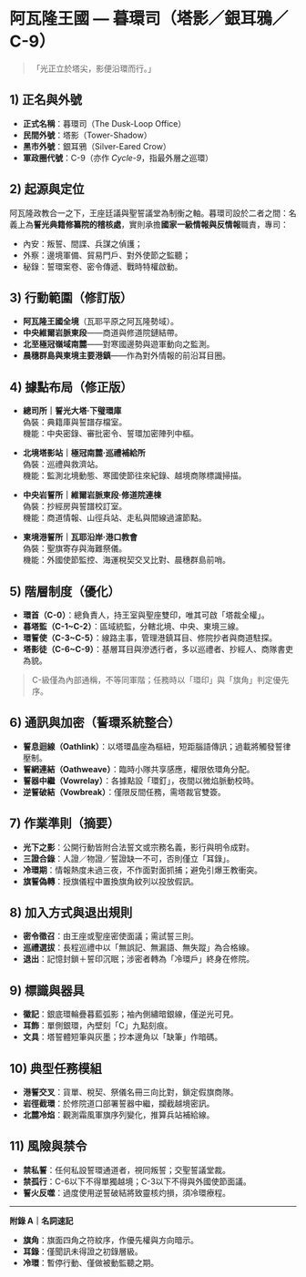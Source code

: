 # 阿瓦隆王國 — 暮環司（塔影／銀耳鴉／C-9）
> 「光正立於塔尖，影便沿環而行。」

## 1) 正名與外號
- **正式名稱**：暮環司（The Dusk-Loop Office）  
- **民間外號**：塔影（Tower-Shadow）  
- **黑市外號**：銀耳鴉（Silver-Eared Crow）  
- **軍政圈代號**：C-9（亦作 *Cycle-9*，指最外層之巡環）

## 2) 起源與定位
阿瓦隆政教合一之下，王座廷議與聖誓議堂為制衡之軸。暮環司設於二者之間：名義上為**誓光典籍修纂院的稽核處**，實則承擔**國家一級情報與反情報**職責，專司：
- 內安：叛誓、間諜、兵謀之偵護；
- 外察：邊境軍備、貿易門戶、對外使節之監聽；
- 秘錄：誓環案卷、密令傳遞、戰時特權啟動。

## 3) 行動範圍（修訂版）
- **阿瓦隆王國全境**（瓦耶平原之阿瓦隆勢域）。  
- **中央維爾岩脈東段**——商道與修道院鏈結帶。  
- **北至極冠嶺域南麓**——對寒國邊勢與遊軍動向之監測。  
- **晨穗群島與東境主要港鎮**——作為對外情報的前沿耳目圈。


## 4) 據點布局（修正版）
- **總司所｜誓光大塔·下璧環庫**  
  偽裝：典籍庫與誓譜存檔室。  
  機能：中央密錄、審批密令、誓環加密陣列中樞。

- **北境塔影站｜極冠南麓·巡禮補給所**  
  偽裝：巡禮與救濟站。  
  機能：監測北境動態、寒國使節往來紀錄、越境商隊標識掃描。

- **中央岩誓所｜維爾岩脈東段·修道院連棟**  
  偽裝：抄經房與誓譜校訂室。  
  機能：商道情報、山徑兵站、走私與間線過濾節點。

- **東境港誓所｜瓦耶沿岸·港口教會**  
  偽裝：聖旗寄存與海難祭儀。  
  機能：外國使節監控、海運稅契交叉比對、晨穗群島前哨。

## 5) 階層制度（優化）
- **環首（C-0）**：總負責人，持王室與聖座雙印，唯其可啟「塔裁全權」。  
- **暮塔監（C-1~C-2）**：區域統監，分轄北境、中央、東境三線。  
- **環誓使（C-3~C-5）**：線路主事，管理港鎮耳目、修院抄者與商道駐探。  
- **塔影徒（C-6~C-9）**：基層耳目與滲透行者，多以巡禮者、抄經人、商隊書吏為貌。

> C-級僅為內部通稱，不等同軍階；任務時以「環印」與「旗角」判定優先序。

## 6) 通訊與加密（誓環系統整合）
- **誓息迴線（Oathlink）**：以塔環晶座為樞紐，短距腦語傳訊；過載將觸發誓律壓制。  
- **誓網連結（Oathweave）**：臨時小隊共享感應，權限依環角分配。  
- **誓器中繼（Vowrelay）**：各據點設「環釘」，夜間以微焰脈動校時。  
- **逆誓破結（Vowbreak）**：僅限反間任務，需塔裁官雙簽。

## 7) 作業準則（摘要）
- **光下之影**：公開行動皆附合法誓文或宗務名義，影行與明令成對。  
- **三證合錄**：人證／物證／誓證缺一不可，否則僅立「耳錄」。  
- **冷環期**：情報熱度未過三夜，不作面對面抓捕；避免引爆王教衝突。  
- **旗誓偽轉**：授旗儀程中置換旗角紋列以投放假訊。

## 8) 加入方式與退出規則
- **密令徵召**：由王座或聖座密使面議；需試誓三則。  
- **巡禮選拔**：長程巡禮中以「無誤記、無漏語、無失蹤」為合格線。  
- **退出**：記憶封鎖＋誓印沉眠；涉密者轉為「冷環戶」終身在修院。

## 9) 標識與器具
- **徽記**：銀底環輪疊暮藍弧影；袖內側繡暗銀線，僅逆光可見。  
- **耳飾**：單側銀環，內壁刻「C」九點刻痕。  
- **文具**：塔誓體短筆與灰墨；抄本邊角以「缺筆」作暗碼。

## 10) 典型任務模組
- **港誓交叉**：貨單、稅契、祭儀名冊三向比對，鎖定假旗商隊。  
- **岩徑截環**：於修院道口部署誓器中繼，攔截越境密訊。  
- **北麓冷焰**：觀測霜風軍旗序列變化，推算兵站補給線。

## 11) 風險與禁令
- **禁私誓**：任何私設誓環通道者，視同叛誓；交聖誓議堂裁。  
- **禁孤行**：C-6以下不得單獨越境；C-3以下不得與外國使節面議。  
- **誓火反噬**：過度使用逆誓破結將致靈核灼損，須冷環療程。

---
**附錄 A｜名詞速記**  
- **旗角**：旗面四角之符紋序，作優先權與方向暗示。  
- **耳錄**：僅聞訊未得證之初錄層級。  
- **冷環**：暫停行動、僅做被動監聽之期。

